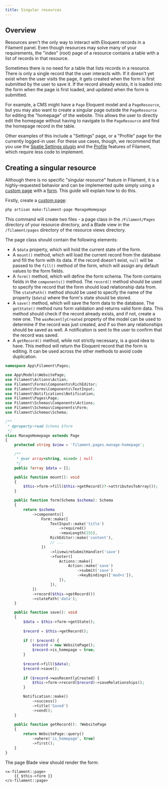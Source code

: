 ```yaml
---
title: Singular resources
---
```


## Overview

Resources aren't the only way to interact with Eloquent records in a Filament panel. Even though resources may solve many of your requirements, the "index" (root) page of a resource contains a table with a list of records in that resource.

Sometimes there is no need for a table that lists records in a resource. There is only a single record that the user interacts with. If it doesn't yet exist when the user visits the page, it gets created when the form is first submitted by the user to save it. If the record already exists, it is loaded into the form when the page is first loaded, and updated when the form is submitted.

For example, a CMS might have a `Page` Eloquent model and a `PageResource`, but you may also want to create a singular page outside the `PageResource` for editing the "homepage" of the website. This allows the user to directly edit the homepage without having to navigate to the `PageResource` and find the homepage record in the table.

Other examples of this include a "Settings" page, or a "Profile" page for the currently logged-in user. For these use cases, though, we recommend that you use the [Spatie Settings plugin](/plugins/filament-spatie-settings) and the [Profile](../users#authentication-features) features of Filament, which require less code to implement.

## Creating a singular resource

Although there is no specific "singular resource" feature in Filament, it is a highly-requested behavior and can be implemented quite simply using a [custom page](../navigation/custom-pages) with a [form](../forms). This guide will explain how to do this.

Firstly, create a [custom page](../navigation/custom-pages):

```bash
php artisan make:filament-page ManageHomepage
```

This command will create two files - a page class in the `/Filament/Pages` directory of your resource directory, and a Blade view in the `/filament/pages` directory of the resource views directory.

The page class should contain the following elements:
- A `$data` property, which will hold the current state of the form.
- A `mount()` method, which will load the current record from the database and fill the form with its data. If the record doesn't exist, `null` will be passed to the `fill()` method of the form, which will assign any default values to the form fields.
- A `form()` method, which will define the form schema. The form contains fields in the `components()` method. The `record()` method should be used to specify the record that the form should load relationship data from. The `statePath()` method should be used to specify the name of the property (`$data`) where the form's state should be stored.
- A `save()` method, which will save the form data to the database. The `getState()` method runs form validation and returns valid form data. This method should check if the record already exists, and if not, create a new one. The `wasRecentlyCreated` property of the model can be used to determine if the record was just created, and if so then any relationships should be saved as well. A notification is sent to the user to confirm that the record was saved.
- A `getRecord()` method, while not strictly necessary, is a good idea to have. This method will return the Eloquent record that the form is editing. It can be used across the other methods to avoid code duplication.

```php
namespace App\Filament\Pages;

use App\Models\WebsitePage;
use Filament\Actions\Action;
use Filament\Forms\Components\RichEditor;
use Filament\Forms\Components\TextInput;
use Filament\Notifications\Notification;
use Filament\Pages\Page;
use Filament\Schemas\Components\Actions;
use Filament\Schemas\Components\Form;
use Filament\Schemas\Schema;

/**
 * @property-read Schema $form
 */
class ManageHomepage extends Page
{
    protected string $view = 'filament.pages.manage-homepage';

    /**
     * @var array<string, mixed> | null
     */
    public ?array $data = [];

    public function mount(): void
    {
        $this->form->fill($this->getRecord()?->attributesToArray());
    }

    public function form(Schema $schema): Schema
    {
        return $schema
            ->components([
                Form::make([
                    TextInput::make('title')
                        ->required()
                        ->maxLength(255),
                    RichEditor::make('content'),
                    // ...
                ])
                    ->livewireSubmitHandler('save')
                    ->footer([
                        Actions::make([
                            Action::make('save')
                                ->submit('save')
                                ->keyBindings(['mod+s']),
                        ]),
                    ]),
            ])
            ->record($this->getRecord())
            ->statePath('data');
    }

    public function save(): void
    {
        $data = $this->form->getState();
        
        $record = $this->getRecord();
        
        if (! $record) {
            $record = new WebsitePage();
            $record->is_homepage = true;
        }
        
        $record->fill($data);
        $record->save();
        
        if ($record->wasRecentlyCreated) {
            $this->form->record($record)->saveRelationships();
        }

        Notification::make()
            ->success()
            ->title('Saved')
            ->send();
    }
    
    public function getRecord(): ?WebsitePage
    {
        return WebsitePage::query()
            ->where('is_homepage', true)
            ->first();
    }
}
```

The page Blade view should render the form:

```blade
<x-filament::page>
    {{ $this->form }}
</x-filament::page>
```
